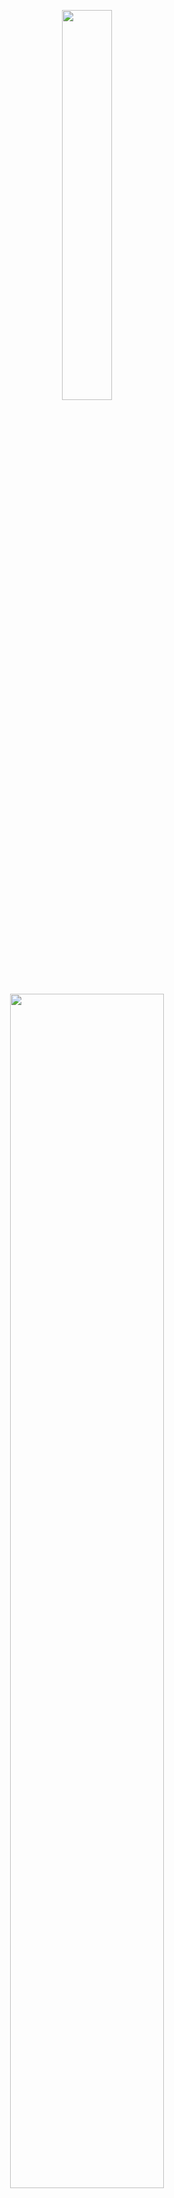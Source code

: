 <p align="center"><img width=40% src="https://github.com/HelBor/wpm/blob/master/inst/app/www/images/wpm_logo.png"></p>
<p align="center"><img width=70% src="https://github.com/HelBor/wpm/blob/master/inst/app/www/images/wpm_name.png"></p>

![Project Status: Active - The project has reached a stable, usable state and is being actively developed.](https://img.shields.io/badge/repo status-active-green?style=flat-square)
![R](https://img.shields.io/badge/R-v4.0+-blue?style=flat-square)
[![GitHub issues](https://img.shields.io/github/issues/HelBor/wpm?style=flat-square)](https://github.com/HelBor/wpm/blob/issues)
![GitHub license](https://img.shields.io/badge/license-Artistic--2.0-green?style=flat-square)

**Bioconductor informations**

![platforms](https://bioconductor.org/shields/availability/3.12/wpm.svg)
[![years in bioc](http://bioconductor.org/shields/years-in-bioc/wpm.svg)](https://bioconductor.org/packages/release/bioc/html/wpm.html)    
**Release** ![build release](http://bioconductor.org/shields/build/release/bioc/wpm.svg)    
**Devel** ![build devel](http://bioconductor.org/shields/build/devel/bioc/wpm.svg)

## Brief introduction

WPM is a shiny application deployed as an R package. Functions for
a command-line/script use are also available. WPM aims to allow users to 
generate well plate plans in order to carry out their experiments while 
controlling certain batch effects. In particular, it makes it possible to control the "plate 
effect" thanks to its ability to manage multiple well plates.
The algorithm for placing the samples is inspired by the backtracking algorithm.
Thus, the samples will be placed on the plates at random while respecting 
precise spatial constraints. The use of WPM as well as the definition of 
configurable spatial constraints are described in the following sections.

## Getting started

### Pre-requisites
`R version >= 4.0.0`
OS tested : `Windows`, `Fedora`, `Ubuntu`,`MacOS`
The application should also work on other platforms.
If problems are encountered on other OS, do not hesitate to report them by 
creating an [issue](https://github.com/HelBor/wpm/issues).

**WPM R package dependencies**

from CRAN: `golem`, `rlang`, `shiny`, `shinydashboard`, `shinyWidgets`, `dplyr`,
`shinycustomloader`, `DT`, `RColorBrewer`, `logging`, `stringr`, `ggplot2`

from Bioconductor: `Biobase`, `SummarizedExperiment`

### How to install

From GitHub (consider it a devel version):
```R
devtools::install_github("HelBor/wpm", build_vignettes=TRUE)
```

From Bioconductor (release, stable version):
```R
if (!requireNamespace("BiocManager", quietly = TRUE))
    install.packages("BiocManager")

BiocManager::install("wpm")
```
Instructions can also be found on the 
[Bioconductor page](http://bioconductor.org/packages/release/bioc/html/wpm.html)


## How to use WPM

There are two ways to use WPM:

* Command line with appropriate R functions: for users who want to work with 
scripts or want to integrate wpm into a pre-existing pipeline.
* through a graphical interface: for users who do not necessarily have advanced
R programming skills.

### Supported input formats

| Input Format          | Command line | WPM app |
| --------------------- |:------------:| :------:|
| CSV / txt             | yes          | yes     |
| ExpressionSet         | yes          | no      |
| SummarizedExperiment  | yes          | no      |
| MSnSet                | yes          | no      |

### Load the library

```R
library(wpm)
```

To see a complete Tutorial, please see the Vignette of the package.
```R
browseVignettes("wpm")
```

### Using WPM from the command line

In command line, there are few steps to be performed in the correct order:

#### Prepare the dataset

You can work with CSV/txt files, `ExpressionSet`, `MSnSet`, or 
`SummarizedExperiment` objects.
The first step is to create a dataframe containing all the data necessary for wpm 
to work properly. To do so, you need to specify which column in the file 
corresponds to the grouping factor if any. 
```R
# if you have a CSV file
df <- convertCSV("path-to-your-CSV", "grouping_factor")
# if you have an ExpressionSet or an MSnSet
df <- convertESet(myExpressionSet, "grouping_factor") # or convertESet(myMSnSet)
# if you have a SummarizedExperiment
df <- convertSE(mySummarizedExperiment, "grouping_factor")
```
For more details about the functions, please use `?wpm::function_name` R command.
 
#### Run WPM

The next step is to run the `wrapperWPM` function by giving it all the parameters
needed:

* the dataframe generated with `convertXXX` functions
* the plate dimensions
* the number of plates to fill
* the forbidden wells (wells that must not be filled at all for the experiment),
* buffer wells (wells where there will be solution without sample in it)
* The position of fixed samples.
* the spatial constraint to place the samples
* the maximal number of attemps for WPM to find a valid solution.

```R
# example where we do not specify buffers
wpm_res <- wrapperWPM(user_df = df,
            plate_dims = list(8,12),
            nb_plates = 1,
            forbidden_wells = "A1,A2,A3",
            fixed_wells = "B1,B2",
            spatial_constraint = "NS")
```

#### Plate map visualization

The final step is to create a visual output of the generated plate plan(s) 
using the `drawMap()` function :

```R
drawned_map <- wpm::drawMap(df = wpm_result,
        sample_gps = length(levels(as.factor(pd$Environment))),
        gp_levels = gp_lvl <- levels(as.factor(pd$Environment)),
        plate_lines = 8,
        plate_cols = 12,
        project_title = "my Project Title")
        
drawned_map
```

### Using WPM in web interface

Since WPM provides also a GUI, the idea is to just provide a minimum of 
parameters to the application. No programming skills are required.
Simply run in the console:
```R
wpm()
```

WPM has 4 main panels:

* __Home__
* __Parameters__
* __Results__
* __Help__

#### Provide parameters

- **1)** Provide a CSV file containing the sample names and variable factors if any.

- **2)** Specify the plate dimensions and their number (the user can choose 
between 6, 24, 48, 96, 386, 1534 and custom). WPM checks that all the given 
settings  arecompatible)

- **3)** Specify the __Forbidden well__: These wells will not be filled with 
any kind of sample. We simply do not want to fill them (e.g. the coins of the 
plate), or in case of dirty wells, broken pipettes, etc.

- **4)** Specify the __Buffers__: correspond to solution without biological 
sample in it. Provide the neighborhood constraints, which depend on the "Buffer"
mode chosen. (Shouldn't samples from the same group be found side by side?)

- **5)** Specify the __Fixed samples__: correspond to Quality Control samples or standards.

- **6)** Choose a maximum number of iterations that WPM can do to find a 
solution,then start WPM. If the samples do not have a group, then the samples 
will be placedcompletely randomly on the plates. If there are groups, wpm will 
use an algorithminspired by the backtracking algorithm (in order to place the 
samples in the wellswhile respecting the specified constraints.).


#### Check your Results

This Panel allows you to look after the final dataset containing the wells 
chosen for each sample and a plot of your final well-plate map. Dataframe and 
plots are downloadable separately.

Example fo final dataset:
<p align="center"><img width=40% src="https://github.com/HelBor/wpm/blob/master/vignettes/images/final_dataset.PNG"></p>


Example of final plot for a 96 well-plate with 80 samples divided into 10 groups: 

<p align="center"><img width=40% src="https://github.com/HelBor/wpm/blob/master/vignettes/images/plot1.png"></p>



## Pending Features
* Manage multiple grouping factors when importing the data
* For proteomics, add the option to generate serialization of samples.

## Citing Our work
> The published article of the project will be linked here.
